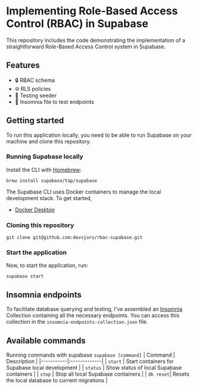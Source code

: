 # Implementing Role-Based Access Control (RBAC) in Supabase

This repository includes the code demonstrating the implementation of a straightforward Role-Based Access Control system in Supabase.

## Features

- 🔒 RBAC schema
- 🌐 RLS policies
- 🧪 Testing seeder
- 🚀 Insomnia file to test endpoints

## Getting started

To run this application locally, you need to be able to run Supabase on your machine and clone this repository.

### Running Supabase locally

Install the CLI with [Homebrew](https://brew.sh/):

```
brew install supabase/tap/supabase
```

The Supabase CLI uses Docker containers to manage the local development stack. To get started,

- [Docker Desktop](https://docs.docker.com/desktop/)

### Cloning this repository

```
git clone git@github.com:devsjors/rbac-supabase.git
```

### Start the application

Now, to start the application, run:

```
supabase start
```

## Insomnia endpoints

To facilitate database querying and testing, I've assembled an [Insomnia](https://insomnia.rest/download) Collection containing all the necessary endpoints. You can access this collection in the `insomnia-endpoints-collection.json` file.

## Available commands

Running commands with supabase `supabase [command]`
| Command | Description |
|-----------|:-------------|
| `start` | Start containers for Supabase local development |
| `status` | Show status of local Supabase containers |
| `stop` | Stop all local Supabase containers |
| `db reset`| Resets the local database to current migrations |
